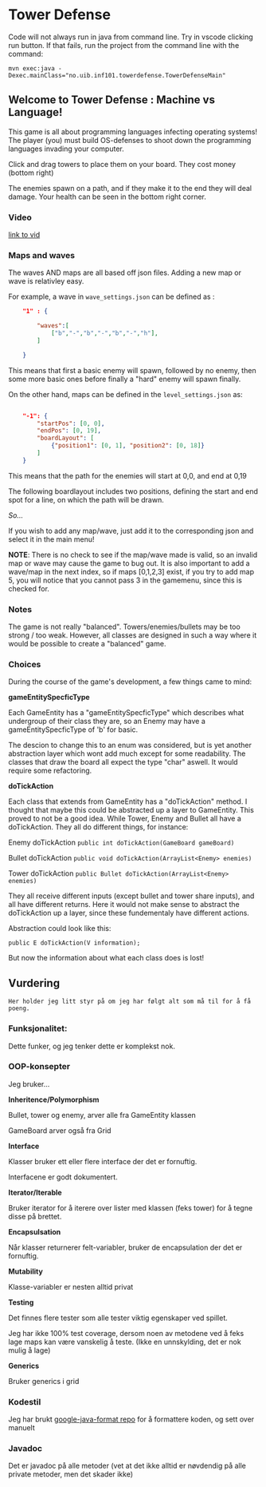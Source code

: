 # Tower Defense

Code will not always run in java from command line. Try in vscode clicking run button. 
If that fails, run the project from the command line with the command:

`mvn exec:java -Dexec.mainClass="no.uib.inf101.towerdefense.TowerDefenseMain"`

## Welcome to Tower Defense : Machine vs Language!

This game is all about programming languages infecting operating systems! The player (you) must build OS-defenses to shoot down the programming languages invading your computer.

Click and drag towers to place them on your board. 
They cost money (bottom right)

The enemies spawn on a path, and if they make it to the end they will deal damage.
Your health can be seen in the bottom right corner.

### Video

[link to vid](https://youtu.be/2s55pDovM5o)

### Maps and waves

The waves AND maps are all based off json files. Adding a new map or wave is relativley easy.

For example, a wave in `wave_settings.json` can be defined as :

```json
    "1" : {

        "waves":[
            ["b","-","b","-","b","-","h"],
        ]

    }
```

This means that first a basic enemy will spawn, followed by no enemy, then some more basic ones before finally a "hard" enemy will spawn finally.

On the other hand, maps can be defined in the `level_settings.json` as:

```json

    "-1": { 
        "startPos": [0, 0],
        "endPos": [0, 19],
        "boardLayout": [
            {"position1": [0, 1], "position2": [0, 18]}
        ]
    }
```

This means that the path for the enemies will start at 0,0, and end at 0,19

The following boardlayout includes two positions, defining the start and end spot for a line, on which the path will be drawn.

*So...*

If you wish to add any map/wave, just add it to the corresponding json and select it in the main menu! 

**NOTE**: There is no check to see if the map/wave made is valid, so an invalid map or wave may cause the game to bug out. It is also important to add a wave/map in the next index, so if maps [0,1,2,3] exist, if you try to add map 5, you will notice that you cannot pass 3 in the gamemenu, since this is checked for.

### Notes

The game is not really "balanced". Towers/enemies/bullets may be too strong / too weak. 
However, all classes are designed in such a way where it would be possible to create a "balanced" game.  

### Choices

During the course of the game's development, a few things came to mind:

**gameEntitySpecficType**

Each GameEntity has a "gameEntitySpecficType" which describes what undergroup of their class they are, so an Enemy may have a gameEntitySpecficType of 'b' for basic.

The descion to change this to an enum was considered, but is yet another abstraction layer which wont add much except for some readability. The classes that draw the board all expect the type "char" aswell.  It would require some refactoring.

**doTickAction**

Each class that extends from GameEntity has a "doTickAction" method. I thought that maybe this could be abstracted up a layer to GameEntity. This proved to not be a good idea. While Tower, Enemy and Bullet all have a doTickAction. They all do different things, for instance:

Enemy doTickAction
`public int doTickAction(GameBoard gameBoard)`

Bullet doTickAction
`public void doTickAction(ArrayList<Enemy> enemies)`

Tower doTickAction
`public Bullet doTickAction(ArrayList<Enemy> enemies)`

They all receive different inputs (except bullet and tower share inputs), and all have different returns. Here it would not make sense to abstract the doTickAction up a layer, since these fundementaly have different actions.

Abstraction could look like this:

`public E doTickAction(V information);` 

But now the information about what each class does is lost!

## Vurdering
    Her holder jeg litt styr på om jeg har følgt alt som må til for å få poeng.

### Funksjonalitet:

Dette funker, og jeg tenker dette er komplekst nok.

### OOP-konsepter

Jeg bruker...

**Inheritence/Polymorphism**

Bullet, tower og enemy, arver alle fra GameEntity klassen

GameBoard arver også fra Grid

**Interface**

Klasser bruker ett eller flere interface der det er fornuftig. 

Interfacene er godt dokumentert.

**Iterator/Iterable**

Bruker iterator for å iterere over lister med klassen (feks tower) for å tegne disse på brettet.

**Encapsulsation**

Når klasser returnerer felt-variabler, bruker
de encapsulation der det er fornuftig.

**Mutability**

Klasse-variabler er nesten alltid privat

**Testing**

Det finnes flere tester som alle tester viktig egenskaper ved spillet.

Jeg har ikke 100% test coverage, dersom noen av metodene ved å feks lage maps kan være vanskelig å teste. (Ikke en unnskylding, det er nok mulig å lage)

**Generics**

Bruker generics i grid

### Kodestil

Jeg har brukt [google-java-format repo](https://github.com/google/google-java-format) for å formattere koden, og sett over manuelt

### Javadoc

Det er javadoc på alle metoder (vet at det ikke alltid er nøvdendig på alle private metoder, men det skader ikke)
